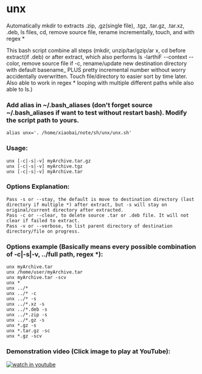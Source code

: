 # unx
Automatically mkdir to extracts .zip, .gz(single file), .tgz, .tar.gz, .tar.xz, .deb, ls files, cd, remove source file, rename incrementally, touch, and with regex *

This bash script combine all steps (mkdir, unzip/tar/gzip/ar x, cd before extract(if .deb) or after extract, which also performs ls -larthiF --context --color, remove source file if -c, rename/update new destination directory with default basename_ PLUS pretty incremental number without worry accidentally overwritten. Touch file/directory to easier sort by time later. Also able to work in regex * looping with multiple different paths while also able to ls.)

### Add alias in ~/.bash_aliases (don't forget source ~/.bash_aliases if want to test without restart bash). Modify the script path to yours.
    alias unx='. /home/xiaobai/note/sh/unx/unx.sh' 

### Usage:
    unx [-c|-s|-v] myArchive.tar.gz
    unx [-c|-s|-v] myArchive.tgz
    unx [-c|-s|-v] myArchive.tar

### Options Explanation:
    Pass -s or --stay, the default is move to destination directory (last directory if multiple *) after extract, but -s will stay on original/current directory after extracted.
    Pass -c or --clear, to delete source .tar or .deb file. It will not clear if failed to extract.
    Pass -v or --verbose, to list parent directory of destination directory/file on progress.

### Options example (Basically means every possible combination of -c|-s|-v, ../full path, regex *):
    unx myArchive.tar
    unx /home/user/myArchive.tar
    unx myArchive.tar -scv
    unx *
    unx ../*
    unx ../* -c
    unx ../* -s
    unx ../*.xz -s
    unx ../*.deb -s
    unx ../*.zip -s
    unx ../*.gz -s
    unx *.gz -s
    unx *.tar.gz -sc
    unx *.gz -scv

### Demonstration video (Click image to play at YouTube): ##

[![watch in youtube](https://i.ytimg.com/vi/hnCHUxaRUIk/hqdefault.jpg)](https://www.youtube.com/watch?v=hnCHUxaRUIk "unx")

